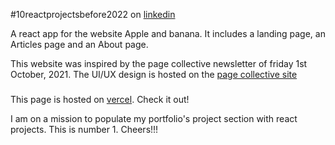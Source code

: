 #10reactprojectsbefore2022 on [linkedin](https://www.linkedin.com/in/tesleem-oladepo-713688165/)

A react app for the website Apple and banana. It includes a landing page, an Articles page and an About page.

This website was inspired by the page collective newsletter of friday 1st October, 2021.
The UI/UX design is hosted on the [page collective site](https://pagecollective.com/post/apple-and-banana/?ref=pagecollective_newsletter)

###
This page is hosted on [vercel](https://vercel.com/tesleemofx/appleandbanana). Check it out!

I am on a mission to populate my portfolio's project section with react projects. This is number 1. Cheers!!!
